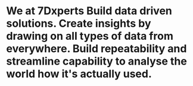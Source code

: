 # We at 7Dxperts Build data driven solutions. Create insights by drawing on all types of data from everywhere. Build repeatability and streamline capability to analyse the world how it's actually used.
